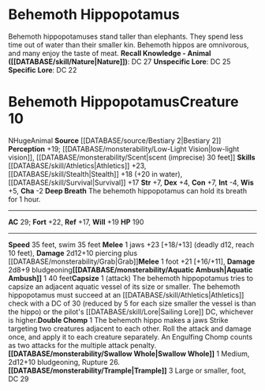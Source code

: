 ﻿---
ac: '29'
alignment: N
charisma: '-2'
constitution: '+7'
creature_ability:
- Aquatic Ambush
- Capsize
- Deep Breath
- Double Chomp
- Swallow Whole
- Trample
creature_family: '[[DATABASE/monsterfamily/Hippopotamus|Hippopotamus]]'
dexterity: '+4'
fortitude: '+22'
hp: '190'
id: '700'
intelligence: '-4'
land_speed: '35'
level: '10'
max_speed: '35'
name: Behemoth Hippopotamus
perception: '+19'
rarity: Common
reflex: '+17'
sense:
- '[[DATABASE/monsterability/Low-Light Vision|low-light vision]]'
- '[[DATABASE/monsterability/Scent|scent (imprecise) 30 feet]]'
size: Huge
skill:
- '[[DATABASE/skill/Athletics|Athletics]] +23'
- '[[DATABASE/skill/Stealth|Stealth]] +18'
- '[[DATABASE/skill/Survival|Survival]] +17'
source: '[[DATABASE/source/Bestiary 2|Bestiary 2]]'
speed:
- 35 feet
- swim 35 feet
strength: '+7'
strength_req: '7'
strongest_save:
- Fortitude
swim_speed: '35'
trait:
- '[[DATABASE/trait/Animal|Animal]]'
type: Creature
vision: Low-light vision
weakest_save:
- Reflex
will: '+19'
wisdom: '+5'

---
# Behemoth Hippopotamus

Behemoth hippopotamuses stand taller than elephants. They spend less time out of water than their smaller kin. Behemoth hippos are omnivorous, and many enjoy the taste of meat.
**Recall Knowledge - Animal ([[DATABASE/skill/Nature|Nature]])**: DC 27
**Unspecific Lore**: DC 25
**Specific Lore**: DC 22

# Behemoth Hippopotamus<span class="item-type">Creature 10</span>

<span class="trait-alignment item-trait">N</span><span class="trait-size item-trait">Huge</span><span class="item-trait">Animal</span>
**Source** [[DATABASE/source/Bestiary 2|Bestiary 2]] 
**Perception** +19; [[DATABASE/monsterability/Low-Light Vision|low-light vision]], [[DATABASE/monsterability/Scent|scent (imprecise) 30 feet]]
**Skills** [[DATABASE/skill/Athletics|Athletics]] +23, [[DATABASE/skill/Stealth|Stealth]] +18 (+20 in water), [[DATABASE/skill/Survival|Survival]] +17
**Str** +7, **Dex** +4, **Con** +7, **Int** -4, **Wis** +5, **Cha** -2
**Deep Breath** The behemoth hippopotamus can hold its breath for 1 hour.

---
**AC** 29; **Fort** +22, **Ref** +17, **Will** +19
**HP** 190

---
**Speed** 35 feet, swim 35 feet
<span class="in-box-ability">**Melee** <span class="action-icon">1</span> jaws +23 [+18/+13] (deadly d12, reach 10 feet), **Damage** 2d12+10 piercing plus [[DATABASE/monsterability/Grab|Grab]]</span><span class="in-box-ability">**Melee** <span class="action-icon">1</span> foot +21 [+16/+11], **Damage** 2d8+9 bludgeoning</span><span class="in-box-ability">**[[DATABASE/monsterability/Aquatic Ambush|Aquatic Ambush]]** <span class="action-icon">1</span> 40 feet</span><span class="in-box-ability">**Capsize** <span class="action-icon">1</span> (attack) The behemoth hippopotamus tries to capsize an adjacent aquatic vessel of its size or smaller. The behemoth hippopotamus must succeed at an [[DATABASE/skill/Athletics|Athletics]] check with a DC of 30 (reduced by 5 for each size smaller the vessel is than the hippo) or the pilot's [[DATABASE/skill/Lore|Sailing Lore]] DC, whichever is higher.</span><span class="in-box-ability">**Double Chomp** <span class="action-icon">1</span> The behemoth hippo makes a jaws Strike targeting two creatures adjacent to each other. Roll the attack and damage once, and apply it to each creature separately. An Engulfing Chomp counts as two attacks for the multiple attack penalty.</span><span class="in-box-ability">**[[DATABASE/monsterability/Swallow Whole|Swallow Whole]]** <span class="action-icon">1</span> Medium, 2d12+10 bludgeoning, Rupture 26.</span><span class="in-box-ability">**[[DATABASE/monsterability/Trample|Trample]]** <span class="action-icon">3</span> Large or smaller, foot, DC 29</span>